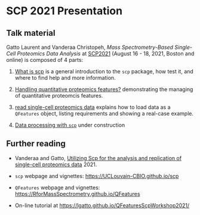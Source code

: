 # SCP 2021 Presentation

## Talk material

Gatto Laurent and Vanderaa Christopeh, *Mass Spectrometry-Based Single-Cell Proteomics Data
Analysis* at [SCP2021](https://single-cell.net/proteomics/scp2021)
(August 16 - 18, 2021, Boston and online) is composed of 4 parts:

1. [What is scp](./what_is_scp.html) is a general introduction to the
   `scp` package, how test it, and where to find help and more
   information.

2. [Handling quantitative proteomics
  features?](./qfeatures_intro.html) demonstrating the managing
  of quantitative proteomcis features.

3. [read single-cell proteomics data](./read_scp_data.html) explains
  how to load data as a `QFeatures` object, listing requirements and
  showing a real-case example.

4. [Data processing with `scp`]() under construction



## Further reading

- Vanderaa and Gatto, [Utilizing Scp for the analysis and replication
  of single-cell proteomics
  data](https://www.biorxiv.org/content/10.1101/2021.04.12.439408v1)
  2021.
  
- `scp` webpage and vignettes: https://UCLouvain-CBIO.github.io/scp

- `QFeatures` webpage and vignettes: https://RforMassSpectrometry.github.io/QFeatures

- On-line tutorial at https://lgatto.github.io/QFeaturesScpWorkshop2021/

